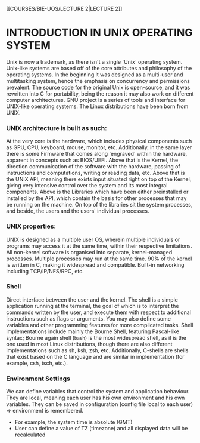 [[COURSES/BIE-UOS/LECTURE 2|LECTURE 2]]
# INTRODUCTION IN UNIX OPERATING SYSTEM

Unix is now a trademark, as there isn't a single \`Unix\` operating system. Unix-like systems are based off of the core attributes and philosophy of the operating systems.
In the beginning it was designed as a multi-user and multitasking system, hence the emphasis on concurrency and permissions prevalent.
The source code for the original Unix is open-source, and it was rewritten into C for portability, being the reason it may also work on different computer architectures.
GNU project is a series of tools and interface for UNIX-like operating systems.
The Linux distributions have been born from UNIX.

### UNIX architecture is built as such:
At the very core is the hardware, which includes physical components such as GPU, CPU, keyboard, mouse, monitor, etc. Additionally, in the same layer there is some Firmware that comes along 'engraved' within the hardware, apparent in concepts such as BIOS/UEFI.
Above that is the Kernel, the direction communication of the software with the hardware, passing of instructions and computations, writing or reading data, etc. Above that is the UNIX API, meaning there exists input situated right on top of the Kernel, giving very intensive control over the system and its most integral components.
Above is the Libraries which have been either preinstalled or installed by the API, which contain the basis for other processes that may be running on the machine. On top of the libraries sit the system processes, and beside, the users and the users' individual processes.

### UNIX properties:
UNIX is designed as a multiple user OS, wherein multiple individuals or programs may access it at the same time, within their respective limitations. All non-kernel software is organised into separate, kernel-managed processes. Multiple processes may run at the same time.
90% of the kernel is written in C, making it widespread and compatible.
Built-in networking including TCP/IP/NFS/RPC, etc.

### Shell
Direct interface between the user and the kernel.
The shell is a simple application running at the terminal, the goal of which is to interpret the commands written by the user, and execute them with respect to additional instructions such as flags or arguments. You may also define some variables and other programming features for more complicated tasks.
Shell implementations include mainly the Bourne Shell, featuring Pascal-like syntax; Bourne again shell (`bash`) is the most widespread shell, as it is the one used in most Linux distributions, though there are also different implementations such as sh, ksh, zsh, etc.
Additionally, C-shells are shells that exist based on the C language and are similar in implementation (for example, csh, tsch, etc.).

### Environment Settings
We can define variables that control the system and application behaviour. They are local, meaning each user has his own environment and his own variables. They can be saved in configuration (config file local to each user) => environment is remembered.
- For example, the system time is absolute (GMT)
- User can define a value of TZ (timezone) and all displayed data will be recalculated